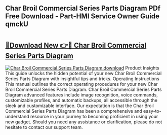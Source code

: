 ## Char Broil Commercial Series Parts Diagram PDf Free Download - Part-HMI Service Owner Guide qmckU

# <h2><a href="http://dfmcs9c.blite.top/?on=Char+Broil+Commercial+Series+Parts+Diagram">🔗Download New 👉🔴 Char Broil Commercial Series Parts Diagram</a></h2>

[![Char Broil Commercial Series Parts Diagram download](https://i.imgur.com/lujVjoI.png)](http://dfmcs9c.blite.top/?on=Char+Broil+Commercial+Series+Parts+Diagram)
Product Insights This guide unlocks the hidden potential of your new Char Broil Commercial Series Parts Diagram with insightful tips and tricks. Operating Instructions This manual outlines the correct operating procedures for your new Char Broil Commercial Series Parts Diagram. Char Broil Commercial Series Parts Diagram advanced features include image recognition, voice commands, customizable profiles, and automatic backups, all accessible through the sleek and customizable interface. Our expectation is that the Char Broil Commercial Series Parts Diagram has been a comprehensive and easy-to-understand resource in your journey to becoming proficient in using your new gadget. Should you need any assistance or clarification, please do not hesitate to contact our support team.
